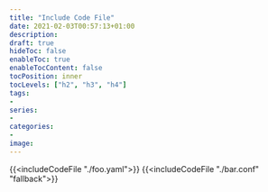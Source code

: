 ```yaml
---
title: "Include Code File"
date: 2021-02-03T00:57:13+01:00
description:
draft: true
hideToc: false
enableToc: true
enableTocContent: false
tocPosition: inner
tocLevels: ["h2", "h3", "h4"]
tags:
-
series:
-
categories:
-
image:
---
```


{{<includeCodeFile "./foo.yaml">}}
{{<includeCodeFile "./bar.conf" "fallback">}}